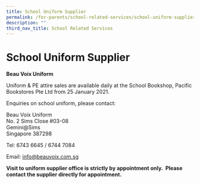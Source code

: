 ```yaml
---
title: School Uniform Supplier
permalink: /for-parents/school-related-services/school-uniform-supplier
description: ""
third_nav_title: School Related Services
---
```

# **School Uniform Supplier**

**Beau Voix Uniform**

Uniform & PE attire sales are available daily at the School Bookshop, Pacific Bookstores Pte Ltd from 25 January 2021.

Enquiries on school uniform, please contact:

Beau Voix Uniform    
No. 2 Sims Close #03-08   
Gemini@Sims   
Singapore 387298

Tel: 6743 6645 / 6744 7084

Email: [info@beauvoix.com.sg](mailto:info@beauvoix.com.sg)

**Visit to uniform supplier office is strictly by appointment only.  Please contact the supplier directly for appointment.**